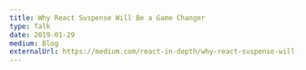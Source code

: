 ```yaml
---
title: Why React Suspense Will Be a Game Changer
type: Talk
date: 2019-01-29
medium: Blog
externalUrl: https://medium.com/react-in-depth/why-react-suspense-will-be-a-game-changer-37b40fea71ec
---
```

